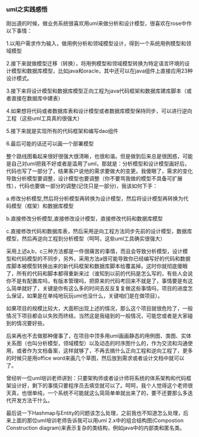 ### uml之实践感悟

刚出道的时候，做业务系统很喜欢用uml来做分析和设计模型，很喜欢在rose中作以下事情：

1.以用户需求作为输入，做用例分析和领域模型设计，得到一个系统用例模型和领域模型

2.接下来就做模型迁移（转换），将用例模型和领域模型转换为特定语言环境的设计模型和数据库模型，比如java和oracle，其中还可以在java组件上直接应用23种设计模式。

3.接下来将设计模型和数据库模型正向工程为java代码框架和数据库建库脚本（或者直接在数据库中建表）

4.如果想将代码或者数据库表和设计模型或者数据库模型保持同步，可以进行逆向工程（这些uml工具真的很强大）

5.接下来就是实现所有的代码框架和编写dao组件

6.最后可能的话还可以画一个部署模型

整个路线图看起来很好很强大很清晰，也很和谐。但是做到后来总是很困惑，可能是自己对uml把我不好或者是滥用了uml，那就是：分析模型和设计模型画好后，代码也写了一部分了，结果客户说他的需求要做大的变更。我傻眼了，需求的变化导致分析模型要调整，设计模型也要调整（你不要骂我做的模型不具备可扩展性），代码也要做一部分的调整(记住只是一部分)，我该如何下手：

a.修改分析模型,然后将分析模型再转换为设计模型，然后将设计模型再转换为代码模型（框架）和数据库模型

b.直接修改分析模型,直接修改设计模型，直接修改代码和数据库模型

c.直接修改代码和数据库表，然后采用逆向工程方法同步先前的设计模型，数据库模型，然后再逆向工程到分析模型（呵呵，这些uml工具确实很强大）

采用上述a,b，c三种方法都是一件很痛苦的事情，而且会导致分析模型，设计模型和代码模型的不同步，另外，采用方法a很可能导致你已经编写好的代码和数据库脚本被模型转换出来的新代码框架和数据库脚本给覆盖掉。这时你就彻底傻眼了，所有的代码和脚本都得重新来过（谁知到以前的代码是怎么写的，有些人会说你不是有配置库吗，有版本管理吗，把原来的代码考回来不就是了，事情要是有这么简单就好了，关键是你有这么多的时间去反反复复做这些事情吗，项目的进度怎么保证，如果是在单纯地玩玩uml也没什么，关键咱们是在做项目）。

如果项目的规模比较大，大面积出现上述的情况，那么这个项目就很危险了，一般情况下项目都会以失败而终结，当然这是我碰到的一般情况，可能您或者是大家碰到的情况要好些。

后来再也不去做那种傻事了，在项目中顶多用uml画画静态的用例图、类图、实体关系图（也叫分析模型，领域模型）以及动态的时序图什么的，作为交流和沟通使用，或者作为文档备案，这样就够了，不再去搞什么正向工程和逆向工程了，更多的时候只是用office word来画几个草图，然后放到需求或者设计文档中就可以了。

曾经听一位uml培训老师讲到：只要架构师或者设计师将系统的体系架构和代码框架设计好，剩下的事情只要程序员去填空就可以了。呵呵，我个人觉得这个老师很天真，也很单纯，一个系统不可能就这么简简单单就出来了的，要不还要那么多迭代开发方法干什么。

最后说一下Hashmap与Entity的问题该怎么处理，之前我也不知道怎么处理，后来上面的那位uml培训老师告诉我可以用uml 2.x中的组合结构图(Compostion Construction diagram)来表示复杂的类结构，例如java中的内部类和匿名类。
